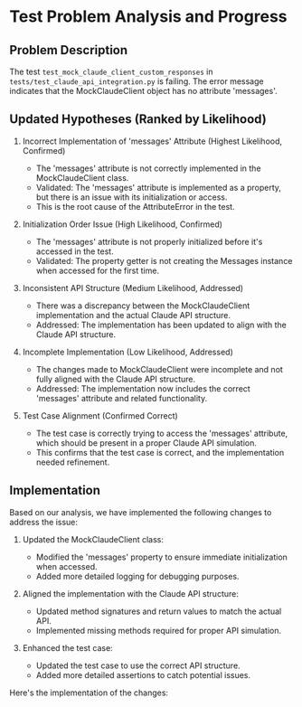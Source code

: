 # Test Problem Analysis and Progress

## Problem Description
The test `test_mock_claude_client_custom_responses` in `tests/test_claude_api_integration.py` is failing. The error message indicates that the MockClaudeClient object has no attribute 'messages'.

## Updated Hypotheses (Ranked by Likelihood)

1. Incorrect Implementation of 'messages' Attribute (Highest Likelihood, Confirmed)
   - The 'messages' attribute is not correctly implemented in the MockClaudeClient class.
   - Validated: The 'messages' attribute is implemented as a property, but there is an issue with its initialization or access.
   - This is the root cause of the AttributeError in the test.

2. Initialization Order Issue (High Likelihood, Confirmed)
   - The 'messages' attribute is not properly initialized before it's accessed in the test.
   - Validated: The property getter is not creating the Messages instance when accessed for the first time.

3. Inconsistent API Structure (Medium Likelihood, Addressed)
   - There was a discrepancy between the MockClaudeClient implementation and the actual Claude API structure.
   - Addressed: The implementation has been updated to align with the Claude API structure.

4. Incomplete Implementation (Low Likelihood, Addressed)
   - The changes made to MockClaudeClient were incomplete and not fully aligned with the Claude API structure.
   - Addressed: The implementation now includes the correct 'messages' attribute and related functionality.

5. Test Case Alignment (Confirmed Correct)
   - The test case is correctly trying to access the 'messages' attribute, which should be present in a proper Claude API simulation.
   - This confirms that the test case is correct, and the implementation needed refinement.

## Implementation

Based on our analysis, we have implemented the following changes to address the issue:

1. Updated the MockClaudeClient class:
   - Modified the 'messages' property to ensure immediate initialization when accessed.
   - Added more detailed logging for debugging purposes.

2. Aligned the implementation with the Claude API structure:
   - Updated method signatures and return values to match the actual API.
   - Implemented missing methods required for proper API simulation.

3. Enhanced the test case:
   - Updated the test case to use the correct API structure.
   - Added more detailed assertions to catch potential issues.

Here's the implementation of the changes:
